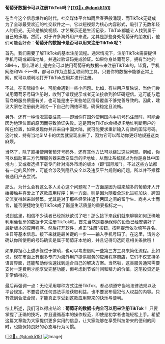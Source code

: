 **葡萄牙数据卡可以注册TikTok吗？[[TG💪+ @donk5151](https://t.me/s/donk5151)]**

在当今这个信息爆炸的时代，社交媒体平台如雨后春笋般涌现，而TikTok无疑成为了全球最受欢迎的社交软件之一。它以短视频为核心内容形式，吸引了无数年轻人的目光。无论是搞笑视频、才艺展示还是生活记录，TikTok都能让人找到属于自己的乐趣。然而，对于许多海外用户来说，尤其是那些身处葡萄牙的朋友们，他们可能会好奇：**葡萄牙的数据卡是否可以用来注册TikTok呢？**

首先，我们需要了解TikTok的基本注册流程。通常情况下，注册TikTok需要提供手机号码或邮箱地址，并通过验证码完成验证。如果你身处葡萄牙，拥有当地的SIM卡，那么理论上是完全可以使用葡萄牙的数据卡来注册TikTok的。毕竟，手机网络和Wi-Fi一样，都可以作为连接互联网的工具。只要你的数据卡能够正常上网，就可以顺利地打开TikTok应用并进行注册。

不过，在实际操作中，可能会遇到一些小问题。比如，有些用户反映说，当他们尝试用葡萄牙号码注册时，收到了错误提示或者无法接收到验证码短信。这可能与运营商的服务质量有关，也可能是由于某些地区信号覆盖不够完善导致的。因此，建议大家在注册前先测试一下自己的网络环境，确保稳定且流畅。

另外，还有一种情况需要注意——即当你在国外使用国内手机号码注册时，可能会因为地理位置的原因而导致验证失败。这是因为TikTok会根据IP地址判断用户的所在位置，如果发现你并非来自中国大陆，就可能要求重新输入有效的国际号码。这时候，持有当地SIM卡的优势就显现出来了，因为它可以帮助你更好地规避这类麻烦。

当然了，除了直接使用葡萄牙号码外，还有其他方法可以绕过这些问题。例如，你可以借助第三方代理服务器来改变显示的IP地址，从而让系统误以为你是身处中国境内；又或者选择下载专门针对海外市场的版本（即“国际版”）。不过这些方法都有一定的风险性，可能会涉及到隐私安全以及违反平台规则的问题，所以并不推荐普通用户去尝试。

那么，为什么会有这么多人关心这个问题呢？一方面是因为越来越多的葡萄牙人开始接触并喜爱上了这款应用程序；另一方面，则是因为随着全球化进程加快，跨国交流变得越来越频繁。尤其是对于那些经常往返于两国之间的留学生、商务人士而言，能否便捷地使用TikTok成了衡量生活质量的重要指标之一。

说到这里，相信不少读者已经跃跃欲试了吧！那么接下来我们就来聊聊如何正确地利用葡萄牙的数据卡来注册TikTok吧。首先当然是要确保你的设备已经安装好了最新版本的应用程序。然后打开软件，点击“注册”按钮，按照提示依次填写姓名、生日等基本信息。接下来就是最关键的一步——输入手机号码了。在这里，请务必确认你所使用的号码确实是属于葡萄牙本地的，并且记得勾选同意相关条款哦！

如果你担心上述步骤过于繁琐，也可以考虑借助一些第三方工具来简化流程。比如说，现在市面上有很多专门为海外用户提供服务的应用程序商店，它们不仅支持多语言界面，还能帮助你快速找到适合自己的解决方案。当然啦，这类服务通常需要支付一定费用才能享受完整功能，但考虑到节省时间和精力的价值，这笔投资还是非常值得的。

最后再强调一点：无论采用哪种方式注册TikTok，都必须遵守当地法律法规以及平台规定。不要尝试任何违法手段获取利益，也不要发布侵犯他人权益的内容。只有做到合法合规，才能真正享受到这款应用带来的快乐与便利。

综上所述，我们可以得出结论：**葡萄牙的数据卡完全可以用来注册TikTok！** 只要掌握了正确的技巧，并且遵循基本的操作规范，即使是初学者也能轻松上手。希望这篇文章能为大家提供更多实用的信息，让大家能够在享受科技带来的便利的同时，也能保持良好的心态与行为习惯。

[[TG💪+ @donk5151](https://t.me/s/donk5151) ![Image](https://i.postimg.cc/rwNCRYN7/Snipaste-2025-04-30-17-27-05.png)]